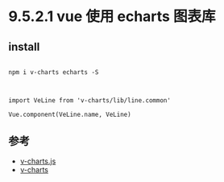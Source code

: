 # 9.5.2.1 vue 使用 echarts 图表库


## install

```

npm i v-charts echarts -S



import VeLine from 'v-charts/lib/line.common'

Vue.component(VeLine.name, VeLine)
```



## 参考
- [v-charts.js](https://v-charts.js.org/#/)
- [v-charts](https://github.com/ElemeFE/v-charts)
